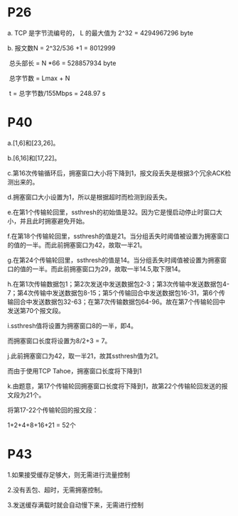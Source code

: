 

# P26

a. TCP 是字节流编号的， L 的最大值为 2^32 = 4294967296 byte

b. 报文数N = 2^32/536 +1 = 8012999

​     总头部长 = N *66 = 528857934 byte

​     总字节数 = Lmax + N

​     t = 总字节数/155Mbps = 248.97 s

# P40

a.[1,6]和[23,26]。

b.[6,16]和[17,22]。

c.第16次传输循环后，拥塞窗口大小将下降到1，报文段丢失是根据3个冗余ACK检测出来的。

d.拥塞窗口大小设置为1，所以是根据超时而检测到段丢失。

e.在第1个传输轮回里，ssthresh的初始值是32。因为它是慢启动停止时窗口大小，并且此时拥塞避免开始。

f.在第18个传输轮回里，ssthresh的值是21。当分组丢失时阈值被设置为拥塞窗口的值的一半。而此前拥塞窗口为42，故取一半21。

g.在第24个传输轮回里，ssthresh的值是14。当分组丢失时阈值被设置为拥塞窗口的值的一半。而此前拥塞窗口为29，故取一半14.5,取下限14。

h.在第1次传输数据包1；第2次发送中发送数据包2-3；第3次传输中发送数据包4-7；第4次传输中发送数据包8-15；第5个传输回合中发送数据包16-31，第6个传输回合中发送数据包32-63；在第7次传输数据包64-96。故在第7个传输轮回中发送第70个报文段。

i.ssthresh值将设置为拥塞窗口8的一半，即4。

而拥塞窗口长度将设置为8/2+3 = 7。

j.此前拥塞窗口为42，取一半21，故其ssthresh值为21。

而由于使用TCP Tahoe，拥塞窗口长度将下降到1

k.由题意，第17个传输轮回拥塞窗口长度将下降到1，故第22个传输轮回发送的报文段为21个。

将第17-22个传输轮回的报文段：

1+2+4+8+16+21 = 52个

# P43

1.如果接受缓存足够大，则无需进行流量控制

2.没有丢包、超时，无需拥塞控制。

3.发送缓存满载时就会自动慢下来，无需进行控制